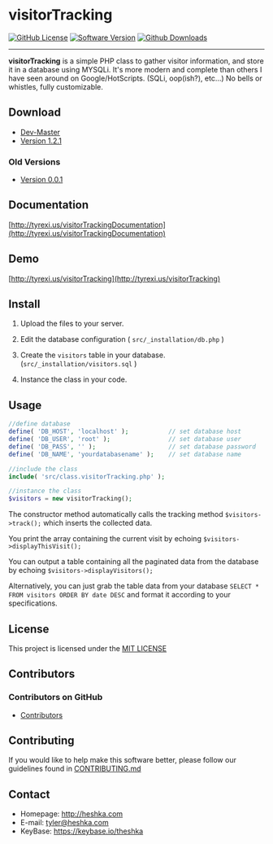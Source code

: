 visitorTracking
======

[![GitHub License](https://img.shields.io/github/license/mashape/apistatus.svg)](https://github.com/theshka/visitorTracking/blob/master/LICENSE)
[![Software Version](https://img.shields.io/badge/version-1.2.1-red.svg)](https://github.com/theshka/visitorTracking/releases/latest)
[![Github Downloads](https://img.shields.io/github/downloads/theshka/visitorTracking/latest/total.svg)](https://github.com/theshka/visitorTracking/releases)

---

**visitorTracking** is a simple PHP class to gather visitor information, and store it in a database using MYSQLi. It's more modern and complete than others I have seen around on Google/HotScripts. (SQLi, oop(ish?), etc...) No bells or whistles, fully customizable.

## Download
* [Dev-Master](https://github.com/theshka/visitorTracking/archive/master.zip)
* [Version 1.2.1](https://github.com/theshka/visitorTracking/archive/v.1.2.1.zip)

### Old Versions
* [Version 0.0.1](https://github.com/theshka/visitorTracking/archive/v0.1.zip)

## Documentation
[http://tyrexi.us/visitorTrackingDocumentation](http://tyrexi.us/visitorTrackingDocumentation)

## Demo
[http://tyrexi.us/visitorTracking](http://tyrexi.us/visitorTracking)

## Install
1. Upload the files to your server.

1. Edit the database configuration ( `src/_installation/db.php` )

1. Create the `visitors` table in your database. (`src/_installation/visitors.sql` )

1. Instance the class in your code.

## Usage
```php
//define database
define( 'DB_HOST', 'localhost' );           // set database host
define( 'DB_USER', 'root' );                // set database user
define( 'DB_PASS', '' );                    // set database password
define( 'DB_NAME', 'yourdatabasename' );    // set database name

//include the class
include( 'src/class.visitorTracking.php' );

//instance the class
$visitors = new visitorTracking();
```
The constructor method automatically calls the tracking method `$visitors->track();` which inserts the collected data.

You print the array containing the current visit by echoing `$visitors->displayThisVisit();`

You can output a table containing all the paginated data from the database by echoing `$visitors->displayVisitors();`

Alternatively, you can just grab the table data from your database `SELECT * FROM visitors ORDER BY date DESC` and format it according to your specifications.

## License
This project is licensed under the [MIT LICENSE](https://github.com/theshka/visitorTracking/blob/master/LICENSE)

## Contributors

### Contributors on GitHub
* [Contributors](https://github.com/theshka/visitorTracking/graphs/contributors)

## Contributing
If you would like to help make this software better, please follow our guidelines found in [CONTRIBUTING.md](https://github.com/theshka/visitorTracking/blob/master/CONTRIBUTING.md)

## Contact
* Homepage: http://heshka.com
* E-mail: tyler@heshka.com
* KeyBase: https://keybase.io/theshka
